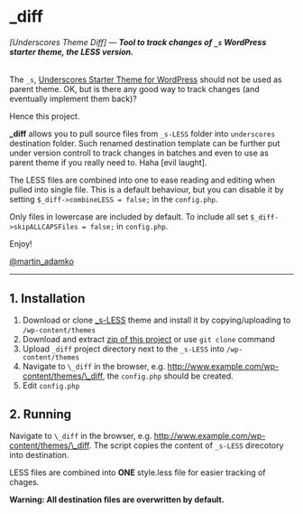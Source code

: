 \_diff
======

###### \[Underscores Theme Diff\] — ***Tool to track changes of `_s` WordPress starter theme, the LESS version.***

The `_s`, [Underscores Starter Theme for WordPress](underscores.me) should not be used as parent theme. OK, but is there any good way to track changes (and eventually implement them back)?

Hence this project.

**\_diff** allows you to pull source files from `_s-LESS` folder into `underscores` destination folder. Such renamed destination template can be further put under version controll to track changes in batches and even to use as parent theme if you really need to. Haha \[evil laught\].

The LESS files are combined into one to ease reading and editing when pulled into single file. This is a default behaviour, but you can disable it by setting `$_diff->combineLESS = false;` in the `config.php`.

Only files in lowercase are included by default. To include all set `$_diff->skipALLCAPSFiles = false;` in `config.php`.

Enjoy!

[@martin_adamko](https://twitter.com/martin_adamko)

---


## 1. Installation

1. Download or clone [_s-LESS](https://github.com/mrpritchett/_s-LESS) theme and install it by copying/uploading to `/wp-content/themes`
1. Download and extract [zip of this project](./archive/develop.zip) or use `git clone` command
1. Upload `_diff` project directory next to the `_s-LESS` into `/wp-content/themes`
1. Navigate to `\_diff` in the browser, e.g. <http://www.example.com/wp-content/themes/\_diff>, the `config.php` should be created.
1. Edit `config.php`

## 2. Running

Navigate to `\_diff` in the browser, e.g. <http://www.example.com/wp-content/themes/\_diff>. The script copies the content of `_s-LESS` direcotory into destination.

LESS files are combined into **ONE** style.less file for easier tracking of chages.

**Warning: All destination files are overwritten by default.**